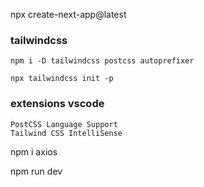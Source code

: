 npx create-next-app@latest

### tailwindcss
```
npm i -D tailwindcss postcss autoprefixer

npx tailwindcss init -p
```

### extensions vscode
```
PostCSS Language Support
Tailwind CSS IntelliSense
```

npm i axios

npm run dev
